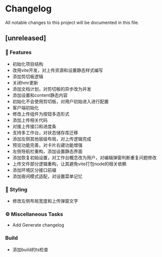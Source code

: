 # Changelog

All notable changes to this project will be documented in this file.

## [unreleased]

### 🚀 Features

- 初始化项目结构
- 改用vite开发，对上传资源和设置静态样式编写
- 添加剪切板逻辑
- 关闭hmr更新
- 添加文档计划，对剪切板的异步改为并发
- 添加设置和content静态内容
- 初始化不会使用剪切板，对用户初始进入进行配置
- 客户端初始化
- 修改上传组件为按钮多选形式
- 添加上传相关代码
- 对接上传接口和进度条
- 支持多工作台，对状态储存库迁移
- 添加左侧其他层级布局，对上传逻辑完成
- 预览功能完善，对卡片右键功能增强
- 左侧导航栏重构，添加设置静态界面
- 添加恢复初始设置，对工作台概念改为用户，对编辑弹窗判断重复问题修改
- 上传文件部分逻辑重构，让其避免vite打包node的相关依赖
- 添加环境区分接口前缀
- 添加夜间模式适配，对设置菜单记忆

### 🎨 Styling

- 修改左侧布局宽度和上传弹窗文字

### ⚙️ Miscellaneous Tasks

- Add Generate changelog

### Build

- 添加build的ts检查

<!-- generated by git-cliff -->
